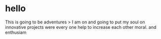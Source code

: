 # hello
This is going to be adventures > I am on and going to put my soul on innovative projects were every one help to increase each other moral. and enthusiam
